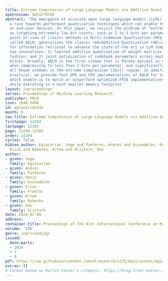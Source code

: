 ```yaml
---
title: Extreme Compression of Large Language Models via Additive Quantization
openreview: 5mCaITRTmO
abstract: 'The emergence of accurate open large language models (LLMs) has led to
  a race towards performant quantization techniques which can enable their execution
  on end-user devices. In this paper, we revisit the problem of “extreme” LLM compression—defined
  as targeting extremely low bit counts, such as 2 to 3 bits per parameter—from the
  point of view of classic methods in Multi-Codebook Quantization (MCQ). Our algorithm,
  called AQLM, generalizes the classic <em>Additive Quantization (AQ)</em> approach
  for information retrieval to advance the state-of-the-art in LLM compression, via
  two innovations: 1) learned additive quantization of weight matrices in input-adaptive
  fashion, and 2) joint optimization of codebook parameters across each transformer
  blocks. Broadly, AQLM is the first scheme that is Pareto optimal in terms of accuracy-vs-model-size
  when compressing to less than 3 bits per parameter, and significantly improves upon
  all known schemes in the extreme compression (2bit) regime. In addition, AQLM is
  practical: we provide fast GPU and CPU implementations of AQLM for token generation,
  which enable us to match or outperform optimized FP16 implementations for speed,
  while executing in a much smaller memory footprint.'
layout: inproceedings
series: Proceedings of Machine Learning Research
publisher: PMLR
issn: 2640-3498
id: egiazarian24a
month: 0
tex_title: Extreme Compression of Large Language Models via Additive Quantization
firstpage: 12284
lastpage: 12303
page: 12284-12303
order: 12284
cycles: false
bibtex_author: Egiazarian, Vage and Panferov, Andrei and Kuznedelev, Denis and Frantar,
  Elias and Babenko, Artem and Alistarh, Dan
author:
- given: Vage
  family: Egiazarian
- given: Andrei
  family: Panferov
- given: Denis
  family: Kuznedelev
- given: Elias
  family: Frantar
- given: Artem
  family: Babenko
- given: Dan
  family: Alistarh
date: 2024-07-08
address:
container-title: Proceedings of the 41st International Conference on Machine Learning
volume: '235'
genre: inproceedings
issued:
  date-parts:
  - 2024
  - 7
  - 8
pdf: https://raw.githubusercontent.com/mlresearch/v235/main/assets/egiazarian24a/egiazarian24a.pdf
extras: []
# Format based on Martin Fenner's citeproc: https://blog.front-matter.io/posts/citeproc-yaml-for-bibliographies/
---
```

